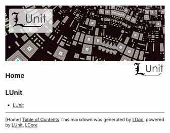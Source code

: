 ![](LUnit/Content/LUnit-banner-large.png "")
<img align="right" src="LUnit/Content/LUnit-logo-small.png">
## Home
## LUnit

 - [LUnit](LUnit/LUnit.md)


---
[Home] [Table of Contents](TableOfContents.md)
This markdown was generated by [LDoc](https://github.com/CodeSingularity/LDoc), powered by [LUnit](https://github.com/CodeSingularity/LUnit), [LCore](https://github.com/CodeSingularity/LCore)
